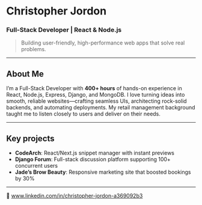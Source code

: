 # Christopher Jordon  
### Full-Stack Developer | React & Node.js  

> Building user-friendly, high-performance web apps that solve real problems.

---

## About Me
I’m a Full-Stack Developer with **400+ hours** of hands-on experience in React, Node.js, Express, Django, and MongoDB. I love turning ideas into smooth, reliable websites—crafting seamless UIs, architecting rock-solid backends, and automating deployments. My retail management background taught me to listen closely to users and deliver on their needs.

---

## Key projects
- **CodeArch**: React/Next.js snippet manager with instant previews  
- **Django Forum**: Full-stack discussion platform supporting 100+ concurrent users  
- **Jade’s Brow Beauty**: Responsive marketing site that boosted bookings by 30%

---

🔗 www.linkedin.com/in/christopher-jordon-a369092b3



<!---
Jordon-py/Jordon-py is a ✨ special ✨ repository because its `README.md` (this file) appears on your GitHub profile.
You can click the Preview link to take a look at your changes.
--->

